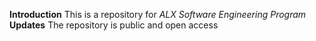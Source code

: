 **Introduction**
This is a repository for *ALX Software Engineering Program* 
**Updates**
The repository is public and open access
